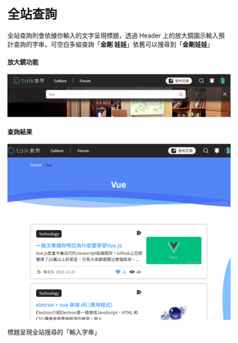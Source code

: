 # 全站查詢

全站查詢則會依據你輸入的文字呈現標題，透過 Header 上的放大鏡圖示輸入預計查詢的字串，可空白多組查詢「**金剛 娃娃**」依舊可以搜尋到「**金剛娃娃**」

#### 放大鏡功能

![全站搜尋](../../../.gitbook/assets/Header2.png)

#### 查詢結果

![搜尋結果](../../../.gitbook/assets/全站搜尋.png)

標題呈現全站搜尋的「輸入字串」
